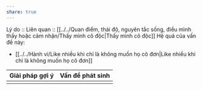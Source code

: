 ```yaml
---
share: true
---
```

Lý do :: 
Liên quan :: [[../../Quan điểm, thái độ, nguyên tắc sống, điều mình thấy hoặc cảm nhận/Thấy mình cô độc|Thấy mình cô độc]]
Hệ quả của vấn đề này:
- [[../../Hành vi/Like nhiều khi chỉ là không muốn họ cô đơn|Like nhiều khi chỉ là không muốn họ cô đơn]]


| Giải pháp gợi ý | Vấn đề phát sinh |
| --------------- | ---------------- |
|                 |                  |